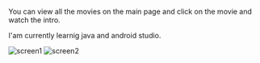 
You can view all the movies on the main page and click on the movie and watch the intro.

I'am currently learnig java and android studio. 


![screen1](https://r.resimlink.com/pY3.png)
![screen2](https://resimlink.com/7FpCE)


